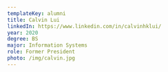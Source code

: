 ```yaml
---
templateKey: alumni
title: Calvin Lui
linkedIn: https://www.linkedin.com/in/calvinhklui/
year: 2020
degree: BS
major: Information Systems
role: Former President
photo: /img/calvin.jpg
---
```

